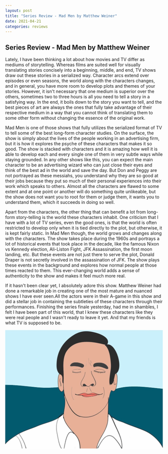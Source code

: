 ```yaml
---
layout: post
title: "Series Review - Mad Men by Matthew Weiner"
date: 2021-04-21
categories: reviews
---
```


## Series Review - Mad Men by Matthew Weiner

Lately, I have been thinking a lot about how movies and TV differ as mediums of storytelling. Whereas films are suited well for visually translating stories concisely into a beginning, middle, and end, TV shows draw out these stories in a serialized way. Character arcs extend over episodes or even seasons, the world along with the characters changes, and in general, you have more room to develop plots and themes of your stories. However, it isn't necessary that one medium is superior over the others, sometimes two to three hours is all you need to tell a story in a satisfying way. In the end, it boils down to the story you want to tell, and the best pieces of art are always the ones that fully take advantage of their respective medium in a way that you cannot think of translating them to some other form without changing the essence of the original work.

Mad Men is one of those shows that fully utilizes the serialized format of TV to tell some of the best long-form character studies. On the surface, the show is simply about the lives of the people working in an advertising firm, but it is how it explores the psyche of these characters that makes it so good. The show is stacked with characters and it is amazing how well it is able to develop each and every single one of them in very subtle ways while staying grounded. In any other shows like this, you can expect the main character to be an advertising wizard who can just close their eyes and think of the best ad in the world and save the day. But Don and Peggy are not portrayed as these messiahs, you understand why they are so good at their jobs because they put so much of their personal experiences into their work which speaks to others. Almost all the characters are flawed to some extent and at one point or another will do something quite unlikeable, but the show does not want you to root for them or judge them, it wants you to understand them, which it succeeds in doing so well.

Apart from the characters, the other thing that can benefit a lot from long-form story-telling is the world these characters inhabit. One criticism that I have with a lot of TV series, even the good ones, is that the world is often restricted to develop only when it is tied directly to the plot, but otherwise, it is kept fairly static. In Mad Men though, the world grows and changes along with the characters. The show takes place during the 1960s and portrays a lot of historical events that took place in the decade, like the famous Nixon vs Kennedy election, Ali-Liston Fight, JFK Assassination, the first moon landing, etc. But these events are not just there to serve the plot, Donald Draper is not secretly involved in the assassination of JFK. The show plays these events in the background and explores how normal people at those times reacted to them. This ever-changing world adds a sense of authenticity to the show and makes it feel much more real.

If it hasn't been clear yet, I absolutely adore this show. Matthew Weiner had done a remarkable job in creating one of the most mature and nuanced shows I have ever seen.All the actors were in their A-game in this show and did a stellar job in containing the subtleties of these characters through their performances. Finishing the series finale yesterday, had me in shambles, I felt I have been part of this world, that I knew these characters like they were real people and I wasn't ready to leave it yet. And that my friends is what TV is supposed to be.

 <div style="text-align: center;">
<img src="/assets/madmen.jpg" alt="Mad Men digital painting"/>
</div>
